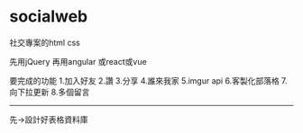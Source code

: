 # socialweb
社交專案的html css


先用jQuery
再用angular 或react或vue


要完成的功能
1.加入好友
2.讚
3.分享
4.誰來我家
5.imgur api
6.客製化部落格
7.向下拉更新
8.多個留言

___
先->設計好表格資料庫
